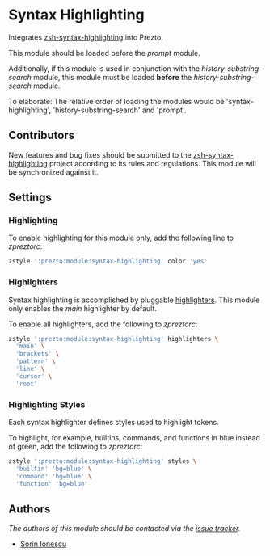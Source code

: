 Syntax Highlighting
===================

Integrates [zsh-syntax-highlighting][1] into Prezto.

This module should be loaded before the *prompt* module.

Additionally, if this module is used in conjunction with the
*history-substring-search* module, this module must be loaded **before** the
*history-substring-search* module.

To elaborate: The relative order of loading the modules would be
'syntax-highlighting', 'history-substring-search' and 'prompt'.

Contributors
------------

New features and bug fixes should be submitted to the
[zsh-syntax-highlighting][1] project according to its rules and regulations.
This module will be synchronized against it.

Settings
--------

### Highlighting

To enable highlighting for this module only, add the following line to
*zpreztorc*:

```sh
zstyle ':prezto:module:syntax-highlighting' color 'yes'
```

### Highlighters

Syntax highlighting is accomplished by pluggable [highlighters][2]. This module
only enables the *main* highlighter by default.

To enable all highlighters, add the following to *zpreztorc*:

```sh
zstyle ':prezto:module:syntax-highlighting' highlighters \
  'main' \
  'brackets' \
  'pattern' \
  'line' \
  'cursor' \
  'root'
```

### Highlighting Styles

Each syntax highlighter defines styles used to highlight tokens.

To highlight, for example, builtins, commands, and functions in blue instead of
green, add the following to *zpreztorc*:

```sh
zstyle ':prezto:module:syntax-highlighting' styles \
  'builtin' 'bg=blue' \
  'command' 'bg=blue' \
  'function' 'bg=blue'
```

Authors
-------

*The authors of this module should be contacted via the [issue tracker][3].*

  - [Sorin Ionescu](https://github.com/sorin-ionescu)

[1]: https://github.com/zsh-users/zsh-syntax-highlighting
[2]: https://github.com/zsh-users/zsh-syntax-highlighting/tree/master/highlighters
[3]: https://github.com/sorin-ionescu/prezto/issues
